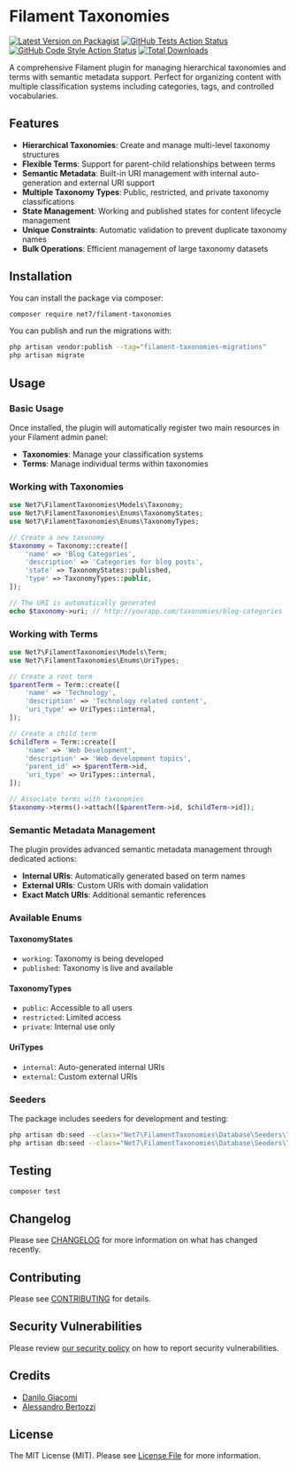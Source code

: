 # Filament Taxonomies

[![Latest Version on Packagist](https://img.shields.io/packagist/v/net7/filament-taxonomies.svg?style=flat-square)](https://packagist.org/packages/net7/filament-taxonomies)
[![GitHub Tests Action Status](https://img.shields.io/github/actions/workflow/status/net7/filament-taxonomies/run-tests.yml?branch=main&label=tests&style=flat-square)](https://github.com/net7/filament-taxonomies/actions?query=workflow%3Arun-tests+branch%3Amain)
[![GitHub Code Style Action Status](https://img.shields.io/github/actions/workflow/status/net7/filament-taxonomies/fix-php-code-styling.yml?branch=main&label=code%20style&style=flat-square)](https://github.com/net7/filament-taxonomies/actions?query=workflow%3A"Fix+PHP+code+styling"+branch%3Amain)
[![Total Downloads](https://img.shields.io/packagist/dt/net7/filament-taxonomies.svg?style=flat-square)](https://packagist.org/packages/net7/filament-taxonomies)


A comprehensive Filament plugin for managing hierarchical taxonomies and terms with semantic metadata support. Perfect for organizing content with multiple classification systems including categories, tags, and controlled vocabularies.

## Features

- **Hierarchical Taxonomies**: Create and manage multi-level taxonomy structures
- **Flexible Terms**: Support for parent-child relationships between terms
- **Semantic Metadata**: Built-in URI management with internal auto-generation and external URI support
- **Multiple Taxonomy Types**: Public, restricted, and private taxonomy classifications
- **State Management**: Working and published states for content lifecycle management
- **Unique Constraints**: Automatic validation to prevent duplicate taxonomy names
- **Bulk Operations**: Efficient management of large taxonomy datasets 

## Installation

You can install the package via composer:

```bash
composer require net7/filament-taxonomies
```

You can publish and run the migrations with:

```bash
php artisan vendor:publish --tag="filament-taxonomies-migrations"
php artisan migrate
```

## Usage

### Basic Usage

Once installed, the plugin will automatically register two main resources in your Filament admin panel:

- **Taxonomies**: Manage your classification systems
- **Terms**: Manage individual terms within taxonomies

### Working with Taxonomies

```php
use Net7\FilamentTaxonomies\Models\Taxonomy;
use Net7\FilamentTaxonomies\Enums\TaxonomyStates;
use Net7\FilamentTaxonomies\Enums\TaxonomyTypes;

// Create a new taxonomy
$taxonomy = Taxonomy::create([
    'name' => 'Blog Categories',
    'description' => 'Categories for blog posts',
    'state' => TaxonomyStates::published,
    'type' => TaxonomyTypes::public,
]);

// The URI is automatically generated
echo $taxonomy->uri; // http://yourapp.com/taxonomies/blog-categories
```

### Working with Terms

```php
use Net7\FilamentTaxonomies\Models\Term;
use Net7\FilamentTaxonomies\Enums\UriTypes;

// Create a root term
$parentTerm = Term::create([
    'name' => 'Technology',
    'description' => 'Technology related content',
    'uri_type' => UriTypes::internal,
]);

// Create a child term
$childTerm = Term::create([
    'name' => 'Web Development',
    'description' => 'Web development topics',
    'parent_id' => $parentTerm->id,
    'uri_type' => UriTypes::internal,
]);

// Associate terms with taxonomies
$taxonomy->terms()->attach([$parentTerm->id, $childTerm->id]);
```

### Semantic Metadata Management

The plugin provides advanced semantic metadata management through dedicated actions:

- **Internal URIs**: Automatically generated based on term names
- **External URIs**: Custom URIs with domain validation
- **Exact Match URIs**: Additional semantic references

### Available Enums

#### TaxonomyStates
- `working`: Taxonomy is being developed
- `published`: Taxonomy is live and available

#### TaxonomyTypes
- `public`: Accessible to all users
- `restricted`: Limited access
- `private`: Internal use only

#### UriTypes
- `internal`: Auto-generated internal URIs
- `external`: Custom external URIs

### Seeders

The package includes seeders for development and testing:

```bash
php artisan db:seed --class="Net7\FilamentTaxonomies\Database\Seeders\TaxonomySeeder"
php artisan db:seed --class="Net7\FilamentTaxonomies\Database\Seeders\TermSeeder"
```

## Testing

```bash
composer test
```

## Changelog

Please see [CHANGELOG](CHANGELOG.md) for more information on what has changed recently.

## Contributing

Please see [CONTRIBUTING](.github/CONTRIBUTING.md) for details.

## Security Vulnerabilities

Please review [our security policy](../../security/policy) on how to report security vulnerabilities.

## Credits

- [Danilo Giacomi](https://github.com/danilogiacomi)
- [Alessandro Bertozzi](https://github.com/0xAbe42)

## License

The MIT License (MIT). Please see [License File](LICENSE.md) for more information.
